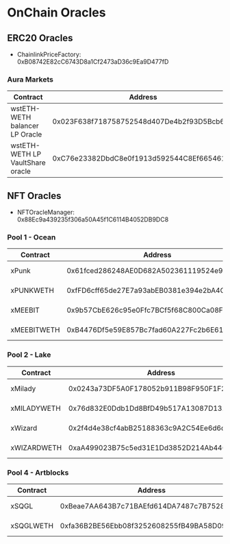 # OnChain Oracles

## ERC20 Oracles

- ChainlinkPriceFactory: 0xB08742E82cC6743D8a1Cf2473aD36c9Ea9D477fD

### Aura Markets

| Contract                         | Address                                    |
| -------------------------------- | ------------------------------------------ |
| wstETH-WETH balancer LP Oracle   | 0x023F638f718758752548d407De4b2f93D5Bcb66B |
| wstETH-WETH LP VaultShare oracle | 0xC76e23382DbdC8e0f1913d592544C8Ef665461eF |

## NFT Oracles

- NFTOracleManager: 0x88Ec9a439235f306a50A45f1C6114B4052DB9DC8

### Pool 1 - Ocean

| Contract    | Address                                    | Type                        |
| ----------- | ------------------------------------------ | --------------------------- |
| xPunk       | 0x61fced286248AE0D682A502361119524e9EbbBdF | NFTX XTokenPriceAggregator  |
| xPUNKWETH   | 0xfFD6cff65de27E7a93abEB0381e394e2bA4CA272 | NFTX staking Sushi LP Token |
| xMEEBIT     | 0x9b57CbE626c95e0Ffc7BCf5f68C800Ca08F67904 | NFTX XTokenPriceAggregator  |
| xMEEBITWETH | 0xB4476Df5e59E857Bc7fad60A227Fc2b6E619faE8 | NFTX staking Sushi LP Token |

### Pool 2 - Lake

| Contract    | Address                                    | Type                        |
| ----------- | ------------------------------------------ | --------------------------- |
| xMilady     | 0x0243a73DF5A0F178052b911B98F950F1F2cE61B6 | NFTX XTokenPriceAggregator  |
| xMILADYWETH | 0x76d832E0Ddb1Dd8BfD49b517A13087D132DA5968 | NFTX staking Sushi LP Token |
| xWizard     | 0x2f4d4e38cf4abB25188363c9A2C54Ee6d6dfa22B | NFTX XTokenPriceAggregator  |
| xWIZARDWETH | 0xaA499023B75c5ed31E1Dd3852D214Ab44Cc4a55D | NFTX staking Sushi LP Token |

### Pool 4 - Artblocks

| Contract  | Address                                    | Type                        |
| --------- | ------------------------------------------ | --------------------------- |
| xSQGL     | 0xBeae7AA643B7c71BAEfd614DA7487c7B752807BD | NFTX XTokenPriceAggregator  |
| xSQGLWETH | 0xfa36B2BE56Ebb08f3252608255fB49BA58D09330 | NFTX staking Sushi LP Token |
